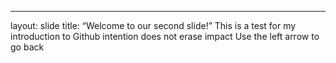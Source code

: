 ---
layout: slide
title: “Welcome to our second slide!”
This is a test for my introduction to Github
intention does not erase impact
Use the left arrow to go back
